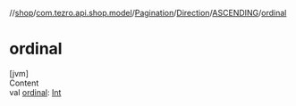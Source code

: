 //[shop](../../../../../index.md)/[com.tezro.api.shop.model](../../../index.md)/[Pagination](../../index.md)/[Direction](../index.md)/[ASCENDING](index.md)/[ordinal](ordinal.md)



# ordinal  
[jvm]  
Content  
val [ordinal](ordinal.md): [Int](https://kotlinlang.org/api/latest/jvm/stdlib/kotlin/-int/index.html)  



